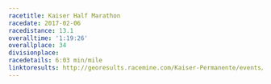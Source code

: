 ```yaml
---
racetitle: Kaiser Half Marathon
racedate: 2017-02-06
racedistance: 13.1
overalltime: '1:19:26'
overallplace: 34
divisionplace: 
racedetails: 6:03 min/mile
linktoresults: http://georesults.racemine.com/Kaiser-Permanente/events/2017/34th-annual-kaiser-permanente-san-francisco-half-marathon-5k/results
---
```


